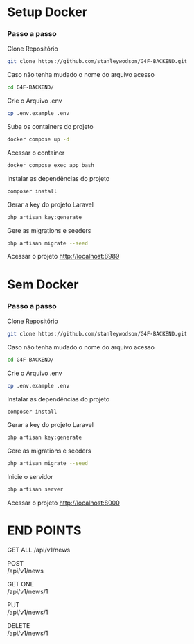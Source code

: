 
# Setup Docker

### Passo a passo
Clone Repositório
```sh
git clone https://github.com/stanleywodson/G4F-BACKEND.git
```

Caso não tenha mudado o nome do arquivo acesso
```sh
cd G4F-BACKEND/
```

Crie o Arquivo .env
```sh
cp .env.example .env
```

Suba os containers do projeto
```sh
docker compose up -d
```

Acessar o container
```sh
docker compose exec app bash
```


Instalar as dependências do projeto
```sh
composer install
```

Gerar a key do projeto Laravel
```sh
php artisan key:generate
```

Gere as migrations e seeders
```sh
php artisan migrate --seed
```

Acessar o projeto
[http://localhost:8989](http://localhost:8989)

# Sem Docker

### Passo a passo
Clone Repositório
```sh
git clone https://github.com/stanleywodson/G4F-BACKEND.git
```

Caso não tenha mudado o nome do arquivo acesso
```sh
cd G4F-BACKEND/
```

Crie o Arquivo .env
```sh
cp .env.example .env
```

Instalar as dependências do projeto
```sh
composer install
```

Gerar a key do projeto Laravel
```sh
php artisan key:generate
```

Gere as migrations e seeders
```sh
php artisan migrate --seed
```

Inicie o servidor
```sh
php artisan server
```
Acessar o projeto
[http://localhost:8000](http://localhost:8000)

# END POINTS


GET ALL 
 /api/v1/news

POST   
 /api/v1/news

GET ONE      
 /api/v1/news/1

PUT      
 /api/v1/news/1

DELETE  
 /api/v1/news/1

